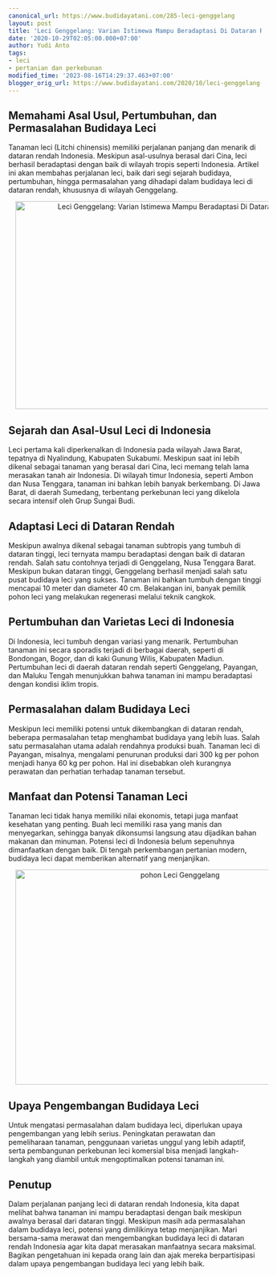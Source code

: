 ```yaml
---
canonical_url: https://www.budidayatani.com/285-leci-genggelang
layout: post
title: 'Leci Genggelang: Varian Istimewa Mampu Beradaptasi Di Dataran Rendah'
date: '2020-10-29T02:05:00.000+07:00'
author: Yudi Anto
tags:
- leci
- pertanian dan perkebunan
modified_time: '2023-08-16T14:29:37.463+07:00'
blogger_orig_url: https://www.budidayatani.com/2020/10/leci-genggelang-varian-istimewa-mampu.html
---
```


<h2>Memahami Asal Usul, Pertumbuhan, dan Permasalahan Budidaya Leci</h2><p>Tanaman leci (Litchi chinensis) memiliki perjalanan panjang dan menarik di dataran rendah Indonesia. Meskipun asal-usulnya berasal dari Cina, leci berhasil beradaptasi dengan baik di wilayah tropis seperti Indonesia. Artikel ini akan membahas perjalanan leci, baik dari segi sejarah budidaya, pertumbuhan, hingga permasalahan yang dihadapi dalam budidaya leci di dataran rendah, khususnya di wilayah Genggelang.</p><div class="separator" style="clear: both; text-align: center;"><a href="https://blogger.googleusercontent.com/img/b/R29vZ2xl/AVvXsEjk4ZoQtUpXUnSMfrchS-I7um9mRgRmIhyofE_lXHswU-O8At6XCLaQthHFXlKGRWm3xw19o3a5B7RLN4ICZe0ZqmFp92E5huiH4D5mMk7XEMtSRCcb9GoX0ggfjcXIpQYkfcyem92CYA9DsrOVVl9gpuySm-yLJg3DX_snlLCutUOlVIzZIaKrpLItN0Ev/s1859/leci.jpg" imageanchor="1" style="margin-left: 1em; margin-right: 1em;"><img alt="Leci Genggelang: Varian Istimewa Mampu Beradaptasi Di Dataran Rendah" border="0" data-original-height="1200" data-original-width="1859" height="414" src="https://blogger.googleusercontent.com/img/b/R29vZ2xl/AVvXsEjk4ZoQtUpXUnSMfrchS-I7um9mRgRmIhyofE_lXHswU-O8At6XCLaQthHFXlKGRWm3xw19o3a5B7RLN4ICZe0ZqmFp92E5huiH4D5mMk7XEMtSRCcb9GoX0ggfjcXIpQYkfcyem92CYA9DsrOVVl9gpuySm-yLJg3DX_snlLCutUOlVIzZIaKrpLItN0Ev/w640-h414/leci.jpg" width="640" /></a></div><h2>Sejarah dan Asal-Usul Leci di Indonesia</h2><p>Leci pertama kali diperkenalkan di Indonesia pada wilayah Jawa Barat, tepatnya di Nyalindung, Kabupaten Sukabumi. Meskipun saat ini lebih dikenal sebagai tanaman yang berasal dari Cina, leci memang telah lama merasakan tanah air Indonesia. Di wilayah timur Indonesia, seperti Ambon dan Nusa Tenggara, tanaman ini bahkan lebih banyak berkembang. Di Jawa Barat, di daerah Sumedang, terbentang perkebunan leci yang dikelola secara intensif oleh Grup Sungai Budi.</p><h2>Adaptasi Leci di Dataran Rendah</h2><p>Meskipun awalnya dikenal sebagai tanaman subtropis yang tumbuh di dataran tinggi, leci ternyata mampu beradaptasi dengan baik di dataran rendah. Salah satu contohnya terjadi di Genggelang, Nusa Tenggara Barat. Meskipun bukan dataran tinggi, Genggelang berhasil menjadi salah satu pusat budidaya leci yang sukses. Tanaman ini bahkan tumbuh dengan tinggi mencapai 10 meter dan diameter 40 cm. Belakangan ini, banyak pemilik pohon leci yang melakukan regenerasi melalui teknik cangkok.</p><h2>Pertumbuhan dan Varietas Leci di Indonesia</h2><p>Di Indonesia, leci tumbuh dengan variasi yang menarik. Pertumbuhan tanaman ini secara sporadis terjadi di berbagai daerah, seperti di Bondongan, Bogor, dan di kaki Gunung Wilis, Kabupaten Madiun. Pertumbuhan leci di daerah dataran rendah seperti Genggelang, Payangan, dan Maluku Tengah menunjukkan bahwa tanaman ini mampu beradaptasi dengan kondisi iklim tropis.</p><h2>Permasalahan dalam Budidaya Leci</h2><p>Meskipun leci memiliki potensi untuk dikembangkan di dataran rendah, beberapa permasalahan tetap menghambat budidaya yang lebih luas. Salah satu permasalahan utama adalah rendahnya produksi buah. Tanaman leci di Payangan, misalnya, mengalami penurunan produksi dari 300 kg per pohon menjadi hanya 60 kg per pohon. Hal ini disebabkan oleh kurangnya perawatan dan perhatian terhadap tanaman tersebut.</p><h2>Manfaat dan Potensi Tanaman Leci</h2><p>Tanaman leci tidak hanya memiliki nilai ekonomis, tetapi juga manfaat kesehatan yang penting. Buah leci memiliki rasa yang manis dan menyegarkan, sehingga banyak dikonsumsi langsung atau dijadikan bahan makanan dan minuman. Potensi leci di Indonesia belum sepenuhnya dimanfaatkan dengan baik. Di tengah perkembangan pertanian modern, budidaya leci dapat memberikan alternatif yang menjanjikan.</p><div class="separator" style="clear: both; text-align: center;"><a href="https://blogger.googleusercontent.com/img/b/R29vZ2xl/AVvXsEjpmnZEWQzlveCLKlO7MPN1BcjZe7IBV7liqsjTNzWtqgKQlkHfBKeIqSzqIdFXfmw2DDN-6FjwNke6PHj9c2RX9A1dthOpLPfq5ee7bubdTmGced6Blt-3RSZCWPXmLDFkoPeT4tfZ8lT-EyL0KQIAqupXta-Y0tx_yKQKUZOIvqjNjNynriNpBJkWWUXi/s1798/buah(4).jpg" imageanchor="1" style="margin-left: 1em; margin-right: 1em;"><img alt="pohon Leci Genggelang" border="0" data-original-height="1200" data-original-width="1798" height="428" src="https://blogger.googleusercontent.com/img/b/R29vZ2xl/AVvXsEjpmnZEWQzlveCLKlO7MPN1BcjZe7IBV7liqsjTNzWtqgKQlkHfBKeIqSzqIdFXfmw2DDN-6FjwNke6PHj9c2RX9A1dthOpLPfq5ee7bubdTmGced6Blt-3RSZCWPXmLDFkoPeT4tfZ8lT-EyL0KQIAqupXta-Y0tx_yKQKUZOIvqjNjNynriNpBJkWWUXi/w640-h428/buah(4).jpg" width="640" /></a></div><h2>Upaya Pengembangan Budidaya Leci</h2><p>Untuk mengatasi permasalahan dalam budidaya leci, diperlukan upaya pengembangan yang lebih serius. Peningkatan perawatan dan pemeliharaan tanaman, penggunaan varietas unggul yang lebih adaptif, serta pembangunan perkebunan leci komersial bisa menjadi langkah-langkah yang diambil untuk mengoptimalkan potensi tanaman ini.</p><h2>Penutup</h2><p>Dalam perjalanan panjang leci di dataran rendah Indonesia, kita dapat melihat bahwa tanaman ini mampu beradaptasi dengan baik meskipun awalnya berasal dari dataran tinggi. Meskipun masih ada permasalahan dalam budidaya leci, potensi yang dimilikinya tetap menjanjikan. Mari bersama-sama merawat dan mengembangkan budidaya leci di dataran rendah Indonesia agar kita dapat merasakan manfaatnya secara maksimal. Bagikan pengetahuan ini kepada orang lain dan ajak mereka berpartisipasi dalam upaya pengembangan budidaya leci yang lebih baik.</p>